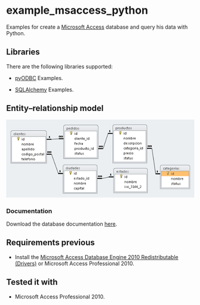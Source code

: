 # example_msaccess_python

Examples for create a [Microsoft Access](https://en.wikipedia.org/wiki/Microsoft_Access) database and query his data with Python.

## Libraries

There are the following libraries supported:

- [pyODBC](pyodbc/) Examples.

- [SQLAlchemy](sqlalchemy/) Examples.

## Entity–relationship model

![Entity-relationship Diagram](./doc/database_er_diagram.png)

### Documentation

Download the database documentation [here](./doc/doc_rptObjects.pdf).

## Requirements previous

- Install the [Microsoft Access Database Engine 2010 Redistributable (Drivers)](https://www.microsoft.com/en-us/download/details.aspx?id=13255) or Microsoft Access Professional 2010.

## Tested it with

- Microsoft Access Professional 2010.
